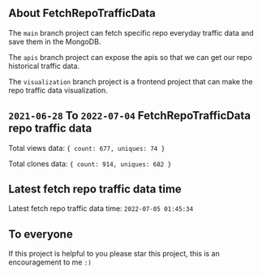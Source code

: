 ## About FetchRepoTrafficData

The `main` branch project can fetch specific repo everyday traffic data and save them in the MongoDB.

The `apis` branch project can expose the apis so that we can get our repo historical traffic data.

The `visualization` branch project is a frontend project that can make the repo traffic data visualization.

## `2021-06-28` To `2022-07-04` FetchRepoTrafficData repo traffic data

Total views data: `{ count: 677, uniques: 74 }`

Total clones data: `{ count: 914, uniques: 682 }`

## Latest fetch repo traffic data time

Latest fetch repo traffic data time: `2022-07-05 01:45:34`

## To everyone

If this project is helpful to you please star this project, this is an encouragement to me `:)`



